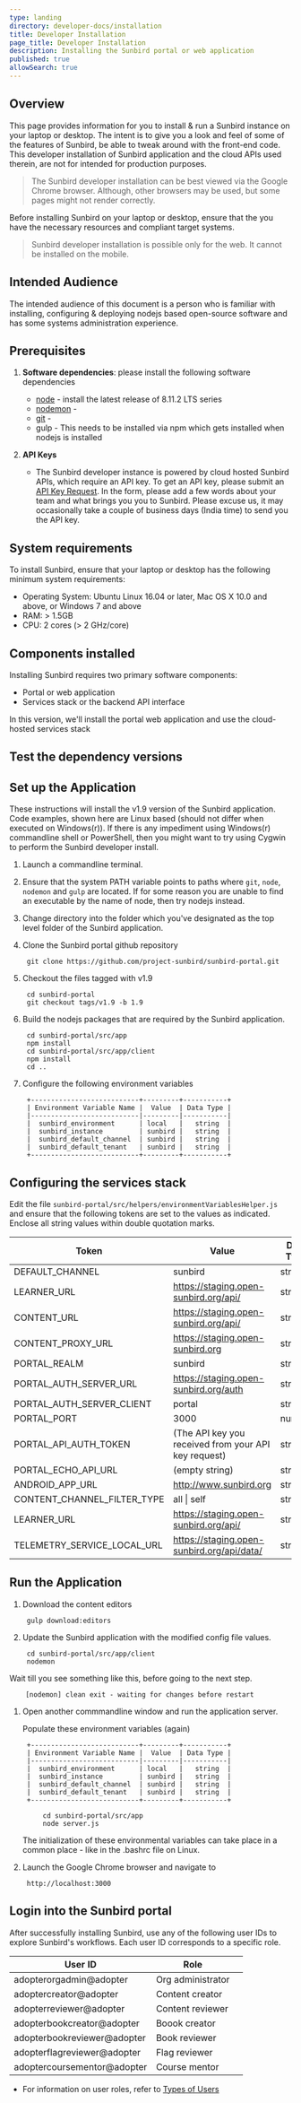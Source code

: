 ```yaml
---
type: landing
directory: developer-docs/installation
title: Developer Installation
page_title: Developer Installation
description: Installing the Sunbird portal or web application
published: true
allowSearch: true
---
```



## Overview

This page provides information for you to install & run a Sunbird instance on your laptop or desktop. The intent is to give you a look and feel of some of the features of Sunbird, be able to tweak around with the front-end code. This developer installation of Sunbird application and the cloud APIs used therein, are not for intended for production purposes.

>The Sunbird developer installation can be best viewed via the Google Chrome browser. Although, other browsers may be used, but some pages might not render correctly.

Before installing Sunbird on your laptop or desktop, ensure that the you have the necessary resources and compliant target systems.

>Sunbird developer installation is possible only for the web. It cannot be installed on the mobile. 


## Intended Audience

The intended audience of this document is a person who is familiar with installing, configuring & deploying nodejs based open-source software and has some systems administration experience.


## Prerequisites

1. **Software dependencies**: please install the following software dependencies
   * [node](https://nodejs.org/en/download/) - install the latest release of 8.11.2 LTS series
   * [nodemon](https://www.npmjs.com/package/nodemon) - 
   * [git](https://git-scm.com/downloads) - 
   * gulp - This needs to be installed via npm which gets installed when nodejs is installed

1. **API Keys**
   * The Sunbird developer instance is powered by cloud hosted Sunbird APIs, which require an API key. To get an API key, please submit an [API Key Request](https://goo.gl/forms/2tRDfLlbJ2IgjWgA2). In the form, please add a few words about your team and what brings you you to Sunbird. Please excuse us, it may occasionally take a couple of business days (India time) to send you the API key.


## System requirements

To install Sunbird, ensure that your laptop or desktop has the following minimum system requirements:

- Operating System: Ubuntu Linux 16.04 or later, Mac OS X 10.0 and above, or Windows 7 and above
- RAM: > 1.5GB
- CPU: 2 cores (> 2 GHz/core)


## Components installed

Installing Sunbird requires two primary software components:
- Portal or web application
- Services stack or the backend API interface

In this version, we'll install the portal web application and use the cloud-hosted services stack


## Test the dependency versions


## Set up the Application

These instructions will install the v1.9 version of the Sunbird application. Code examples, shown here are Linux based (should not differ when executed on Windows(r)). If there is any impediment using Windows(r) commandline shell or PowerShell, then you might want to try using Cygwin to perform the Sunbird developer install.

1. Launch a commandline terminal.

1. Ensure that the system PATH variable points to paths where `git`, `node`, `nodemon` and `gulp` are located. If for some reason you are unable to find an executable by the name of node, then try nodejs instead.

1. Change directory into the folder which you've designated as the top level folder of the Sunbird application.

1. Clone the Sunbird portal github repository

        git clone https://github.com/project-sunbird/sunbird-portal.git

1. Checkout the files tagged with v1.9

        cd sunbird-portal
        git checkout tags/v1.9 -b 1.9

1. Build the nodejs packages that are required by the Sunbird application.

        cd sunbird-portal/src/app
        npm install
        cd sunbird-portal/src/app/client
        npm install
        cd ..

1. Configure the following environment variables

        +---------------------------+---------+-----------+
        | Environment Variable Name |  Value  | Data Type |
        |---------------------------|---------|-----------|
        |  sunbird_environment      | local   |   string  |
        |  sunbird_instance         | sunbird |   string  |
        |  sunbird_default_channel  | sunbird |   string  |
        |  sunbird_default_tenant   | sunbird |   string  |
        +---------------------------+---------+-----------+


## Configuring the services stack

Edit the file `sunbird-portal/src/helpers/environmentVariablesHelper.js` and ensure that the following tokens are set to the values as indicated. Enclose all string values within double quotation marks.

|            Token            |                   Value                              | Data Type |
|-----------------------------|------------------------------------------------------|-----------|
| DEFAULT_CHANNEL             | sunbird                                              | string    |
| LEARNER_URL                 | https://staging.open-sunbird.org/api/                |  string   |
| CONTENT_URL                 | https://staging.open-sunbird.org/api/                |  string   |
| CONTENT_PROXY_URL           | https://staging.open-sunbird.org                     |  string   |
| PORTAL_REALM                | sunbird                                              |  string   |
| PORTAL_AUTH_SERVER_URL      | https://staging.open-sunbird.org/auth                |  string   |
| PORTAL_AUTH_SERVER_CLIENT   | portal                                               |  string   |
| PORTAL_PORT                 | 3000                                                 |  number   |
| PORTAL_API_AUTH_TOKEN       | (The API key you received from your API key request) |  string   |
| PORTAL_ECHO_API_URL         | (empty string)                                       |  string   |
| ANDROID_APP_URL             | http://www.sunbird.org                               |  string   |
| CONTENT_CHANNEL_FILTER_TYPE | all &#124; self                                      |  string   |
| LEARNER_URL                 | https://staging.open-sunbird.org/api/                |  string   |
| TELEMETRY_SERVICE_LOCAL_URL | https://staging.open-sunbird.org/api/data/           |  string   |


## Run the Application

1. Download the content editors

        gulp download:editors

1. Update the Sunbird application with the modified config file values.

        cd sunbird-portal/src/app/client
        nodemon

Wait till you see something like this, before going to the next step.

        [nodemon] clean exit - waiting for changes before restart

1. Open another commmandline window and run the application server.

    Populate these environment variables (again)

        +---------------------------+---------+-----------+
        | Environment Variable Name |  Value  | Data Type |
        |---------------------------|---------|-----------|
        |  sunbird_environment      | local   |   string  |
        |  sunbird_instance         | sunbird |   string  |
        |  sunbird_default_channel  | sunbird |   string  |
        |  sunbird_default_tenant   | sunbird |   string  |
        +---------------------------+---------+-----------+

            cd sunbird-portal/src/app
            node server.js


    The initialization of these environmental variables can take place in a common place - like in the .bashrc file on Linux.

1. Launch the Google Chrome browser and navigate to

        http://localhost:3000

## Login into the Sunbird portal

After successfully installing Sunbird, use any of the following user IDs to explore Sunbird's workflows. Each user ID corresponds to a specific role.


| User ID | Role |  |
|---|---|---|
| adopterorgadmin@adopter | Org administrator |  |
| adoptercreator@adopter | Content creator  |  |
| adopterreviewer@adopter | Content reviewer |  |
| adopterbookcreator@adopter | Boook creator |  |
| adopterbookreviewer@adopter | Book reviewer |  |
| adopterflagreviewer@adopter | Flag reviewer |  |
| adoptercoursementor@adopter | Course mentor |  |

* For information on user roles, refer to [Types of Users](pages/features-documentation/userrole)
